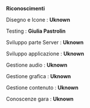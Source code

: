 <b> Riconoscimenti </b>

Disegno e Icone :  <b>Uknown</b><br>

Testing : <b>Giulia Pastrolin</b><br>

Sviluppo parte Server : <b>Uknown</b><br>

Sviluppo applicazione : <b>Uknown</b><br>

Gestione audio : <b>Uknown</b><br>

Gestione grafica : <b>Uknown</b><br>

Gestione contenuto : <b>Uknown</b><br>

Conoscenze gara : <b>Uknown</b><br>
